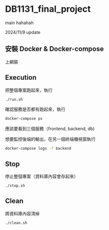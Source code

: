 # DB1131_final_project

main  hahahah

2024/11/9 update

## 安裝 Docker & Docker-compose

上網裝

## Execution

把整個專案跑起來，執行

```bash
./run.sh
```

確認服務是否都有跑起來，執行

```bash
docker-compose ps
```
應該要看到三個服務（frontend, backend, db)

想要監控後端的輸出，在另一個終端機視窗執行

```bash
docker-compose logs -f backend
```

## Stop

停止整個專案（資料庫內容會存起來）

```bash
./stop.sh
```

## Clean

將資料庫內容清掉

```bash
./clean.sh
```

